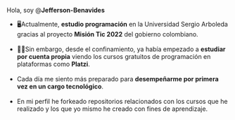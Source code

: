 Hola, soy @<strong>Jefferson-Benavides</strong>

<ul>
<li>🖥️Actualmente, <strong>estudio programación</strong> en 
        la Universidad Sergio Arboleda gracias al proyecto 
        <strong>Misión Tic 2022</strong> del gobierno
         colombiano.</li> <br>

<li>👨‍💻Sin embargo, desde el confinamiento, ya había empezado a <strong>estudiar por cuenta propia</strong> viendo los cursos gratuitos de programación en plataformas como <strong>Platzi</strong>.</li> <br>

<li>Cada día me siento más preparado para 
    <strong>desempeñarme por 
primera vez en un cargo tecnológico</strong>.</li> <br>

<li>En mi perfil he forkeado repositorios relacionados 
con los cursos que he realizado y los que yo mismo he creado
con fines de aprendizaje.</li> <br>
</ul>

